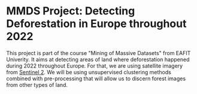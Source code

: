 # MMDS Project: Detecting Deforestation in Europe throughout 2022

This project is part of the course "Mining of Massive Datasets" from EAFIT Univerity. It aims at detecting areas of land where deforestation happened during 2022 throughout Europe. For that, we are using satellite imagery from [Sentinel 2](https://registry.opendata.aws/sentinel-2/). We will be using unsupervised clustering methods combined with pre-processing that will allow us to discern forest images from other types of land.
